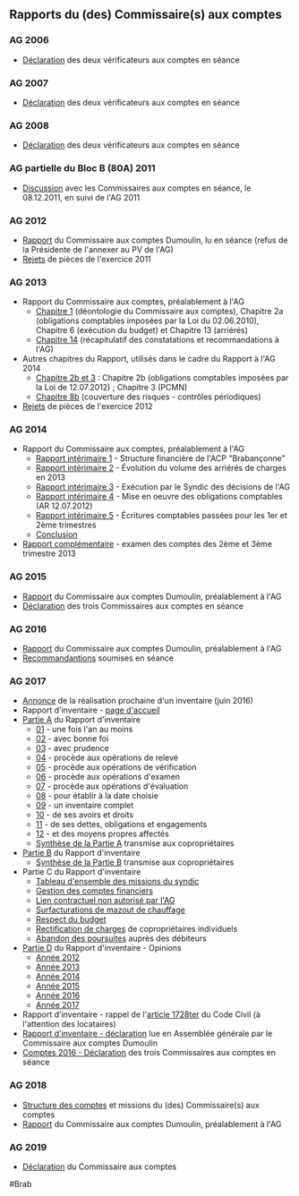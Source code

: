 <link rel="stylesheet" href="normal3.css" type="text/css" />

## Rapports du (des) Commissaire(s) aux comptes

### AG 2006

* [Déclaration](https://brab80webscom.github.io/Blog/Rapports_CComptes/Archives/2006_Declaration.pdf) des deux vérificateurs aux comptes en séance

### AG 2007

* [Déclaration](https://brab80webscom.github.io/Blog/Rapports_CComptes/Archives/2007_Declaration.pdf) des deux vérificateurs aux comptes en séance

### AG 2008

* [Déclaration](https://brab80webscom.github.io/Blog/Rapports_CComptes/Archives/2008_Declaration.pdf) des deux vérificateurs aux comptes en séance

### AG partielle du Bloc B (80A) 2011

* [Discussion](https://brab80webscom.github.io/Blog/Rapports_CComptes/Archives/2011_AGpartielle.pdf) avec les Commissaires aux comptes en séance, le 08.12.2011, en suivi de l'AG 2011

### AG 2012

* [Rapport](https://brab80webscom.github.io/Blog/Rapports_CComptes/Archives/2012_Rapport.pdf) du Commissaire aux comptes Dumoulin, lu en séance (refus de la Présidente de l'annexer au PV de l'AG)
* [Rejets](https://brab80webscom.github.io/Blog/Rapports_CComptes/Archives/2012_Rejets.pdf) de pièces de l'exercice 2011

### AG 2013

* Rapport du Commissaire aux comptes, préalablement à l'AG
	* [Chapitre 1](https://brab80webscom.github.io/Blog/Rapports_CComptes/Archives/2013_Chap_1_2a_6_13a_13b.pdf) (déontologie du Commissaire aux comptes), Chapitre 2a (obligations comptables imposées par la Loi du 02.06.2010), Chapitre 6 (exécution du budget) et Chapitre 13 (arriérés)
	* [Chapitre 14](https://brab80webscom.github.io/Blog/Rapports_CComptes/Archives/2013_Chap_14.pdf) (récapitulatif des constatations et recommandations à l'AG)
* Autres chapitres du Rapport, utilisés dans le cadre du Rapport à l'AG 2014
	* [Chapitre 2b et 3](https://brab80webscom.github.io/Blog/Rapports_CComptes/Archives/2013_Chap_2b_3.pdf) : Chapitre 2b (obligations comptables imposées par la Loi de 12.07.2012) ; Chapitre 3 (PCMN)
	* [Chapitre 8b](https://brab80webscom.github.io/Blog/Rapports_CComptes/Archives/2013_Chap_8b.pdf) (couverture des risques - contrôles périodiques)
* [Rejets](https://brab80webscom.github.io/Blog/Rapports_CComptes/Archives/2013_Rejets.pdf) de pièces de l'exercice 2012

### AG 2014

* Rapport du Commissaire aux comptes, préalablement à l'AG
	* [Rapport intérimaire 1](https://brab80webscom.github.io/Blog/Rapports_CComptes/Archives/2014_Partie1.pdf) - Structure financière de l'ACP "Brabançonne"
	* [Rapport intérimaire 2](https://brab80webscom.github.io/Blog/Rapports_CComptes/2014/Rapport_interimaire_2.pdf) - &Eacute;volution du volume des arriérés de charges en 2013
	* [Rapport intérimaire 3](https://brab80webscom.github.io/Blog/Rapports_CComptes/Archives/2014_Partie3.pdf) - Exécution par le Syndic des décisions de l'AG
	* [Rapport intérimaire 4](https://brab80webscom.github.io/Blog/Rapports_CComptes/Archives/2014_Partie4.pdf) - Mise en oeuvre des obligations comptables (AR 12.07.2012)
	* [Rapport intérimaire 5](https://brab80webscom.github.io/Blog/Rapports_CComptes/Archives/2014_Partie5.pdf) - &Eacute;critures comptables passées pour les 1er et 2ème trimestres
	* [Conclusion](https://brab80webscom.github.io/Blog/Rapports_CComptes/Archives/2014_Rapport_Conclusion.pdf)
* [Rapport complémentaire](https://brab80webscom.github.io/Blog/Rapports_CComptes/Archives/2014_Rapport_complementaire.pdf) - examen des comptes des 2ème et 3ème trimestre 2013

### AG 2015

* [Rapport](https://sites.google.com/site/brab80refs/home/00_structure) du Commissaire aux comptes Dumoulin, préalablement à l'AG
* [Déclaration](https://brab80webscom.github.io/Blog/Rapports_CComptes/Archives/2015_Declaration.pdf) des trois Commissaires aux comptes en séance

### AG 2016

* [Rapport](https://brab80webscom.github.io/Blog/Rapports_CComptes/Archives/2016_Rapport.pdf) du Commissaire aux comptes Dumoulin, préalablement à l'AG
* [Recommandantions](https://brab80webscom.github.io/Blog/Rapports_CComptes/Archives/2016_Declaration.pdf) soumises en séance


### AG 2017

* [Annonce](https://sites.google.com/site/brab80invent2016/annonces/creationdunsitedediealinventaire?authuser=0) de la réalisation prochaine d'un inventaire (juin 2016)
* Rapport d'inventaire - [page d'accueil](https://sites.google.com/site/brab80invent2016/home?tmpl=%2Fsystem%2Fapp%2Ftemplates%2Fprint%2F&showPrintDialog=1)
* [Partie A](https://sites.google.com/site/brab80invent2016/page-2?authuser=0) du Rapport d'inventaire
	* [01](https://sites.google.com/site/brab80invent2016/page-1?authuser=0) - une fois l'an au moins
	* [02](https://sites.google.com/site/brab80invent2016/page-02?authuser=0) - avec bonne foi
	* [03](https://sites.google.com/site/brab80invent2016/page-03?authuser=0) - avec prudence
	* [04](https://sites.google.com/site/brab80invent2016/page-04?authuser=0) - procède aux opérations de relevé
	* [05](https://sites.google.com/site/brab80invent2016/page-05?authuser=0) - procède aux opérations de vérification
	* [06](https://sites.google.com/site/brab80invent2016/page-06?authuser=0) - procède aux opérations d'examen
	* [07](https://sites.google.com/site/brab80invent2016/page-07?authuser=) - procède aux opérations d'évaluation
	* [08](https://sites.google.com/site/brab80invent2016/page-08?authuser=0) - pour établir à la date choisie
	* [09](https://sites.google.com/site/brab80invent2016/page-09?authuser=0) - un inventaire complet
	* [10](https://sites.google.com/site/brab80invent2016/page-10?authuser=0) - de ses avoirs et droits
	* [11](https://sites.google.com/site/brab80invent2016/page-11?authuser=0) - de ses dettes, obligations et engagements
	* [12](https://sites.google.com/site/brab80invent2016/page-12?authuser) - et des moyens propres affectés
	* [Synthèse de la Partie A](https://brab80webscom.github.io/Blog/Rapports_CComptes/Archives/2017_Inventaire_PartieA.pdf) transmise aux copropriétaires
* [Partie B](https://sites.google.com/site/brab80invent2016/constatations?authuse) du Rapport d'inventaire
	* [Synthèse de la Partie B](https://brab80webscom.github.io/Blog/Rapports_CComptes/Archives/2017_Inventaire_PartieB.pdf) transmise aux copropriétaires
* Partie C du Rapport d'inventaire
	* [Tableau d'ensemble des missions du syndic](https://sites.google.com/site/brab80invent2016/conclusions?authuser=0) 
	* [Gestion des comptes financiers](https://sites.google.com/site/brab80invent2016/conclusions---comptes-financiers?authuser=0)
	* [Lien contractuel non autorisé par l'AG](https://sites.google.com/site/brab80invent2016/lien-contractuel-non-autorise-par-l-ag?authuser=0)
	* [Surfacturations de mazout de chauffage](https://sites.google.com/site/brab80invent2016/surfacturations-de-mazout-de-chauffage?authuser=0)
	* [Respect du budget](https://sites.google.com/site/brab80invent2016/respect-du-budget?authuser=0)
	* [Rectification de charges](https://sites.google.com/site/brab80invent2016/rectification-de-charges-de-coproprietaires-individuels?authuser=0) de copropriétaires individuels
	* [Abandon des poursuites](https://sites.google.com/site/brab80invent2016/abandon-des-poursuites-aupres-des-debiteurs?authuser=0) auprès des débiteurs
* [Partie D](https://sites.google.com/site/brab80invent2016/opinions?authuser=0) du Rapport d'inventaire - Opinions
	* [Année 2012](https://sites.google.com/site/brab80invent2016/feedback-2012?authuser=0)
	* [Année 2013](https://sites.google.com/site/brab80invent2016/feedback-2013?authuser=0)
	* [Année 2014](https://sites.google.com/site/brab80invent2016/feedback-2014?authuser=0)
	* [Année 2015](https://sites.google.com/site/brab80invent2016/feedback-2015?authuser=0)
	* [Année 2016](https://sites.google.com/site/brab80invent2016/feedback-2016?authuser=0)
	* [Année 2017](https://sites.google.com/site/brab80invent2016/feedback-2017?authuser=0)
* Rapport d'inventaire - rappel de l'[article 1728ter](https://sites.google.com/site/brab80invent2016/annonces/rappeldelarticle1728terducodecivil?authuser=0) du Code Civil (à l'attention des locataires)
* [Rapport d'inventaire  - déclaration](https://brab80webscom.github.io/Blog/Rapports_CComptes/Archives/2017_Inventaire_Declaration.pdf) lue en Assemblée générale par le Commissaire aux comptes Dumoulin
* [Comptes 2016 - Déclaration](https://brab80webscom.github.io/Blog/Rapports_CComptes/Archives/2017_Declaration.pdf) des trois Commissaires aux comptes en séance

### AG 2018

* [Structure des comptes](https://brab80webscom.github.io/Comptes/) et missions du (des) Commissaire(s) aux comptes
* [Rapport](https://brab80webscom.github.io/Blog/Rapports_CComptes/2018/home.html) du Commissaire aux comptes Dumoulin, préalablement à l'AG

### AG 2019

* [Déclaration](https://brab80webscom.github.io/Blog/Rapports_CComptes/Archives/2019_Declaration.pdf) du Commissaire aux comptes

#Brab 
